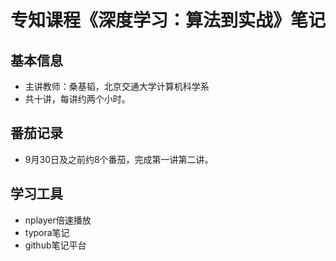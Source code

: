 # 专知课程《深度学习：算法到实战》笔记

## 基本信息

- 主讲教师：桑基韬，北京交通大学计算机科学系
- 共十讲，每讲约两个小时。



## 番茄记录

- 9月30日及之前约8个番茄，完成第一讲第二讲。





## 学习工具

- nplayer倍速播放
- typora笔记
- github笔记平台
